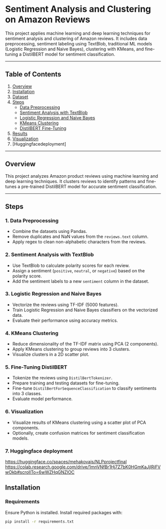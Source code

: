# Sentiment Analysis and Clustering on Amazon Reviews

This project applies machine learning and deep learning techniques for sentiment analysis and clustering of Amazon reviews. It includes data preprocessing, sentiment labeling using TextBlob, traditional ML models (Logistic Regression and Naive Bayes), clustering with KMeans, and fine-tuning a DistilBERT model for sentiment classification.

---

## Table of Contents
1. [Overview](#overview)
2. [Installation](#installation)
3. [Dataset](#dataset)
4. [Steps](#steps)
   - [Data Preprocessing](#data-preprocessing)
   - [Sentiment Analysis with TextBlob](#sentiment-analysis-with-textblob)
   - [Logistic Regression and Naive Bayes](#logistic-regression-and-naive-bayes)
   - [KMeans Clustering](#kmeans-clustering)
   - [DistilBERT Fine-Tuning](#distilbert-fine-tuning)
5. [Results](#results)
6. [Visualization](#visualization)
7. [Huggingfacedeployment]
---

## Overview

This project analyzes Amazon product reviews using machine learning and deep learning techniques. It clusters reviews to identify patterns and fine-tunes a pre-trained DistilBERT model for accurate sentiment classification.

---
## Steps

### 1. Data Preprocessing
- Combine the datasets using Pandas.
- Remove duplicates and NaN values from the `reviews.text` column.
- Apply regex to clean non-alphabetic characters from the reviews.

### 2. Sentiment Analysis with TextBlob
- Use TextBlob to calculate polarity scores for each review.
- Assign a sentiment (`positive`, `neutral`, or `negative`) based on the polarity score.
- Add the sentiment labels to a new `sentiment` column in the dataset.

### 3. Logistic Regression and Naive Bayes
- Vectorize the reviews using TF-IDF (5000 features).
- Train Logistic Regression and Naive Bayes classifiers on the vectorized data.
- Evaluate their performance using accuracy metrics.

### 4. KMeans Clustering
- Reduce dimensionality of the TF-IDF matrix using PCA (2 components).
- Apply KMeans clustering to group reviews into 3 clusters.
- Visualize clusters in a 2D scatter plot.

### 5. Fine-Tuning DistilBERT
- Tokenize the reviews using `DistilBertTokenizer`.
- Prepare training and testing datasets for fine-tuning.
- Fine-tune `DistilBertForSequenceClassification` to classify sentiments into 3 classes.
- Evaluate model performance.

### 6. Visualization
- Visualize results of KMeans clustering using a scatter plot of PCA components.
- Optionally, create confusion matrices for sentiment classification models.

### 7. Huggingface deployment
https://huggingface.co/spaces/mehakovais/NLPprojectfinal
https://colab.research.google.com/drive/1mnVNfBr1Hj7Z7bK0HGmKaJjlRiFVwOkb#scrollTo=6wWZHqGNZlOC

## Installation

### Requirements
Ensure Python is installed. Install required packages with:

```bash
pip install -r requirements.txt


